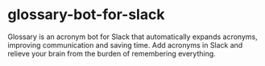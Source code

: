 # glossary-bot-for-slack
Glossary is an acronym bot for Slack that automatically expands acronyms, improving communication and saving time. Add acronyms in Slack and relieve your brain from the burden of remembering everything.

